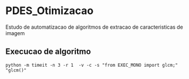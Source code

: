 # PDES_Otimizacao
Estudo de automatizacao de algoritmos de extracao de caracteristicas de imagem


## Execucao de algoritmo
    python -m timeit -n 3 -r 1  -v -c -s "from EXEC_MONO import glcm;" "glcm()"